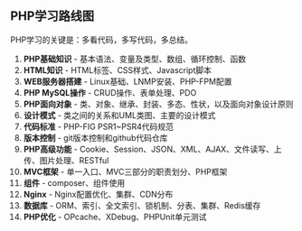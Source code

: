 ## PHP学习路线图

PHP学习的关键是：多看代码，多写代码，多总结。

1. **PHP基础知识** - 基本语法、变量及类型、数组、循环控制、函数
2. **HTML知识** - HTML标签、CSS样式、Javascript脚本
3. **WEB服务器搭建** - Linux基础、LNMP安装、PHP-FPM配置
4. **PHP MySQL操作** - CRUD操作、表单处理、PDO
5. **PHP面向对象** - 类、对象、继承、封装、多态、性状，以及面向对象设计原则
6. **设计模式** - 类之间的关系和UML类图、主要的设计模式
7. **代码标准** - PHP-FIG PSR1~PSR4代码规范
8. **版本控制** - git版本控制和github代码仓库
9. **PHP高级功能** - Cookie、Session、JSON、XML、AJAX、文件读写、上传、图片处理、RESTful
10. **MVC框架** - 单一入口、MVC三部分的职责划分、PHP框架
11. **组件** - composer、组件使用
12. **Nginx** - Nginx配置优化、集群、CDN分布
13. **数据库** - ORM、索引、全文索引、锁机制、分表、集群、Redis缓存
14. **PHP优化** - OPcache、XDebug、PHPUnit单元测试

